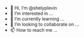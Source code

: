 - 👋 Hi, I’m @shelyplevin
- 👀 I’m interested in ...
- 🌱 I’m currently learning ...
- 💞️ I’m looking to collaborate on ...
- 📫 How to reach me ...

<!---
shelyplevin/shelyplevin is a ✨ special ✨ repository because its `README.md` (this file) appears on your GitHub profile.
You can click the Preview link to take a look at your changes.
--->
